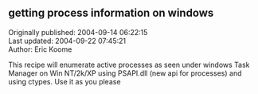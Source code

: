 ## getting process information on windows  
Originally published: 2004-09-14 06:22:15  
Last updated: 2004-09-22 07:45:21  
Author: Eric Koome  
  
This recipe will enumerate active processes as seen under windows Task Manager on Win NT/2k/XP using PSAPI.dll (new api for processes) and using ctypes.
Use it as you please